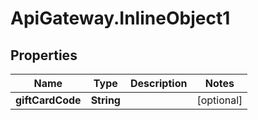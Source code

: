 # ApiGateway.InlineObject1

## Properties

Name | Type | Description | Notes
------------ | ------------- | ------------- | -------------
**giftCardCode** | **String** |  | [optional] 


